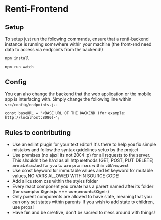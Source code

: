 # Renti-Frontend

## Setup

To setup just run the following commands, ensure that a renti-backend instance is running somewhere within your machine (the front-end need data to access via endpoints from the backend!)

```
npm install

npm run watch
```

## Config

You can also change the backend that the web application or the mobile app is interfacing with. Simply change the following line within `src/config/endpoints.js`:

```
const baseURL = "<BASE URL OF THE BACKEND (for example: http://localhost:8080)>";

```

## Rules to contributing

- Use an eslint plugin for your text editor! It's there to help you fix simple mistakes and follow the syntax guidelines setup by the project
- Use promises (no ajax! its not 2004 :p) for all requests to the server. This shouldn't be hard as all http methods (GET, POST, PUT, DELETE) are abstracted for you to use promises within util/request
- Use const keyword for immutable values and let keyword for mutable values, NO VARS ALLOWED WITHIN SOURCE CODE!
- Add all custom css within the styles folder
- Every react component you create has a parent named after its folder (for example: Signin.js === components/Signin)
- Only parent components are allowed to have state, meaning that you can only set states within parents. If you wish to add state to children, use props!
- Have fun and be creative, don't be sacred to mess around with things!
